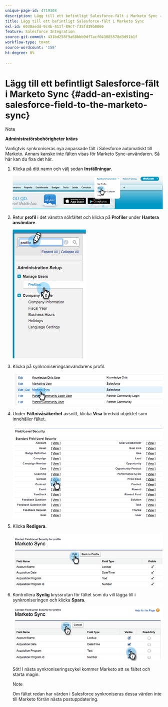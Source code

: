 ```yaml
---
unique-page-id: 4719308
description: Lägg till ett befintligt Salesforce-fält i Marketo Sync - Marketo Docs - produktdokumentation
title: Lägg till ett befintligt Salesforce-fält i Marketo Sync
exl-id: 6030aedd-9c4b-411f-89c7-f35fd39b0066
feature: Salesforce Integration
source-git-commit: 431bd258f9a68bbb9df7acf043085578d3d91b1f
workflow-type: tm+mt
source-wordcount: '158'
ht-degree: 0%

---
```


# Lägg till ett befintligt Salesforce-fält i Marketo Sync {#add-an-existing-salesforce-field-to-the-marketo-sync}

>[!NOTE]
>
>**Administratörsbehörigheter krävs**

Vanligtvis synkroniseras nya anpassade fält i Salesforce automatiskt till Marketo. Annars kanske inte fälten visas för Marketo Sync-användaren. Så här kan du fixa det här.

1. Klicka på ditt namn och välj sedan **Inställningar**.

   ![](assets/add-an-existing-salesforce-field-to-the-marketo-sync-1.png)

1. Retur **profil** i det vänstra sökfältet och klicka på **Profiler** under **Hantera användare**.

   ![](assets/add-an-existing-salesforce-field-to-the-marketo-sync-2.png)

1. Klicka på synkroniseringsanvändarens profil.

   ![](assets/add-an-existing-salesforce-field-to-the-marketo-sync-3.png)

1. Under **Fältnivåsäkerhet** avsnitt, klicka **Visa** bredvid objektet som innehåller fältet.

   ![](assets/add-an-existing-salesforce-field-to-the-marketo-sync-4.png)

1. Klicka **Redigera**.

   ![](assets/add-an-existing-salesforce-field-to-the-marketo-sync-5.png)

1. Kontrollera **Synlig** kryssrutan för fältet som du vill lägga till i synkroniseringen och klicka **Spara**.

   ![](assets/add-an-existing-salesforce-field-to-the-marketo-sync-6.png)

   Söt! I nästa synkroniseringscykel kommer Marketo att se fältet och starta magin.

   >[!NOTE]
   >
   > Om fältet redan har värden i Salesforce synkroniseras dessa värden inte till Marketo förrän nästa postuppdatering.
